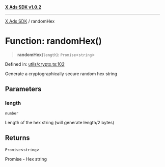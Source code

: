 [**X Ads SDK v1.0.2**](../README.md)

***

[X Ads SDK](../globals.md) / randomHex

# Function: randomHex()

> **randomHex**(`length`): `Promise`\<`string`\>

Defined in: [utils/crypto.ts:102](https://github.com/kage1020/x-ads-sdk/blob/main/src/utils/crypto.ts#L102)

Generate a cryptographically secure random hex string

## Parameters

### length

`number`

Length of the hex string (will generate length/2 bytes)

## Returns

`Promise`\<`string`\>

Promise<string> - Hex string
